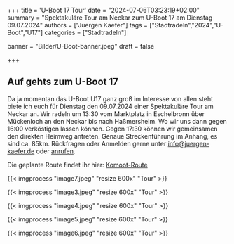 +++
title = 'U-Boot 17 Tour'
date = "2024-07-06T03:23:19+02:00"
summary = "Spektakuläre Tour am Neckar zum U-Boot 17 am Dienstag 09.07.2024"
authors = ["Juergen Kaefer"]
tags = ["Stadtradeln","2024","U-Boot","U17"]
categories = ["Stadtradeln"]

banner = "Bilder/U-Boot-banner.jpeg"
draft = false

+++
## Auf gehts zum U-Boot 17

Da ja momentan das U-Boot  U17 ganz groß im Interesse von allen steht biete ich euch für Dienstag den 09.07.2024 einer Spektakuläre Tour am Neckar an. Wir radeln um 13:30 vom Marktplatz in Eschelbronn über Mückenloch an den Neckar bis nach Haßmersheim. Wo wir uns dann gegen 16:00 verköstigen lassen können. Gegen 17:30 können wir gemeinsamen den direkten Heimweg antreten. Genaue Streckenführung im Anhang, es sind ca. 85km. Rückfragen oder Anmelden gerne unter [info@juergen-kaefer.de](mailto:info@juergen-kaefer.de) oder [anrufen](tel:+4901743129599).

Die geplante Route findet ihr hier: [Komoot-Route](https://www.komoot.com/de-DE/tour/1687604954?ref=itd&share_token=avlXzf1VCxFIRTwFJ6bkV0fQ9oRqdC4UAw6Vd4mqqFnGgqYTmX)

{{< imgprocess "image7.jpeg" "resize 600x" "Tour" >}}

{{< imgprocess "image3.jpeg" "resize 600x" "Tour" >}}

{{< imgprocess "image4.jpeg" "resize 600x" "Tour" >}}

{{< imgprocess "image5.jpeg" "resize 600x" "Tour" >}}

{{< imgprocess "image6.jpeg" "resize 600x" "Tour" >}}
